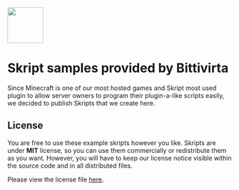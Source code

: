 <img src="https://cdn.bittivirta.fi/graphics/logo/bittivirta/svg/bittivirta.svg" height="80">

# Skript samples provided by Bittivirta
Since Minecraft is one of our most hosted games and Skript most used plugin to allow server owners to program their plugin-a-like scripts easily, we decided to publish Skripts that we create here.

## License
You are free to use these example skripts however you like. Skripts are under **MIT** license, so you can use them commercially or redistribute them as you want. However, you will have to keep our license notice visible within the source code and in all distributed files.

Please view the license file [here](LICENSE.md).
